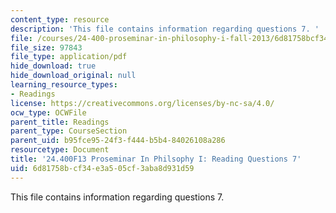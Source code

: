 ```yaml
---
content_type: resource
description: 'This file contains information regarding questions 7. '
file: /courses/24-400-proseminar-in-philosophy-i-fall-2013/6d81758bcf34e3a505cf3aba8d931d59_MIT24_400F13_Questions7.pdf
file_size: 97843
file_type: application/pdf
hide_download: true
hide_download_original: null
learning_resource_types:
- Readings
license: https://creativecommons.org/licenses/by-nc-sa/4.0/
ocw_type: OCWFile
parent_title: Readings
parent_type: CourseSection
parent_uid: b95fce95-24f3-f444-b5b4-84026108a286
resourcetype: Document
title: '24.400F13 Proseminar In Philsophy I: Reading Questions 7'
uid: 6d81758b-cf34-e3a5-05cf-3aba8d931d59
---
```

This file contains information regarding questions 7. 